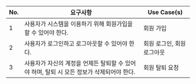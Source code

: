 |No.|요구사항|Use Case(s)|
|---|---|---|
|1| 사용자가 시스템을 이용하기 위해 회원가입을 할 수 있어야 한다.|회원 가입|
|2| 사용자가 로그인하고 로그아웃할 수 있어야 한다.|회원 로그인, 회원 로그아웃|
|3| 사용자가 자신의 계정을 언제든 탈퇴할 수 있어야 하며, 탈퇴 시 모든 정보가 삭제되어야 한다.|회원 탈퇴 요청|
